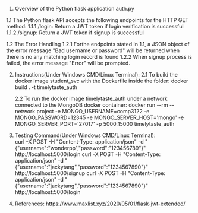 1. Overview of the Python flask application auth.py

1.1 The Python flask API accepts the following endpoints for the HTTP GET method:
     1.1.1 /login: Return a JWT token if login verification is successful
     1.1.2 /signup:  Return a JWT token if signup is successful
    
1.2 The Error Handling 
     1.2.1 Forthe endpoints stated in 1.1, a JSON object of the error message "Bad username or password" will be returned when there is no any matching login record is found
     1.2.2 When signup process is failed, the error message "Error" will be prompted.	

2. Instructions(Under Windows CMD/Linux Terminal):
      2.1 To build the docker image student_svc with the Dockerfile inside the folder:
         docker build . -t timelytaste_auth 

      2.2 To run the docker image timelytaste_auth under a network connected to the MongoDB docker container: 
         docker run --rm --network project -e MONGO_USERNAME=comp3122 -e MONGO_PASSWORD=12345 -e MONGO_SERVER_HOST='mongo' -e  MONGO_SERVER_PORT='27017' -p 5000:15000 timelytaste_auth
			
3. Testing Command(Under Windows CMD/Linux Terminal):	
          curl -X POST -H "Content-Type: application/json" -d "{\"username\":\"wonderpp\",\"password\":\"123456789\"}" http://localhost:5000/login
	  curl -X POST -H "Content-Type: application/json" -d "{\"username\":\"jackytang\",\"password\":\"1234567890\"}"  http://localhost:5000/signup 
	  curl -X POST -H "Content-Type: application/json" -d "{\"username\":\"jackytang\",\"password\":\"1234567890\"}"  http://localhost:5000/login
	  
4. References:
   https://www.maxlist.xyz/2020/05/01/flask-jwt-extended/
